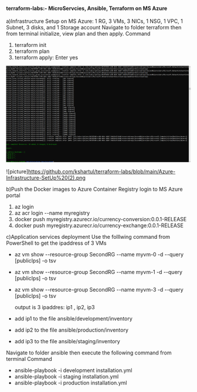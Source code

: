  #### terraform-labs:- MicroServcies, Ansible, Terraform on MS Azure

a)Infrastructure Setup on MS Azure: 1 RG, 3 VMs, 3 NICs, 1 NSG, 1 VPC, 1 Subnet, 3 disks, and  1 Storage account
   Navigate to folder terraform then from terminal initialize, view plan and then apply.
   Command
   1) terraform init
   2) terraform plan
   3) terraform apply:  Enter yes
   
   ![picture](https://github.com/kshartul/terraform-labs/blob/main/terraform-IAC-inaction.png)
   
   ![picture]https://github.com/kshartul/terraform-labs/blob/main/Azure-Infrastructure-SetUp%20(2).png
 

b)Push the Docker images to Azure Container Registry
   login to MS Azure portal
   1) az login 
   2) az acr login --name myregistry
   3) docker push myregistry.azurecr.io/currency-conversion:0.0.1-RELEASE
   4) docker push myregistry.azurecr.io/currency-exchange:0.0.1-RELEASE

c)Application services deployment
   Use  the folllwing command from PowerShell to get the ipaddress of 3 VMs

  - az vm show --resource-group SecondRG  --name myvm-0 -d --query [publicIps] -o tsv
  - az vm show --resource-group SecondRG  --name myvm-1 -d --query [publicIps] -o tsv
  - az vm show --resource-group SecondRG  --name myvm-3 -d --query [publicIps] -o tsv
  
    output is  3 ipaddres:  ip1 , ip2, ip3  
   
  - add ip1  to the file ansible/development/inventory
  - add ip2  to the file ansible/production/inventory
  - add ip3  to the file ansible/staging/inventory
 
   Navigate to folder ansible then execute the following command from terminal
   Command

  - ansible-playbook -i development  installation.yml
  - ansible-playbook -i staging  installation.yml
  - ansible-playbook -i production installation.yml







